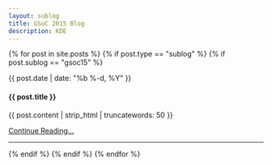 ```yaml
---
layout: sublog
title: GSoC 2015 Blog
description: KDE
---
```

{% for post in site.posts %}
{% if post.type == "sublog" %}
{% if post.sublog == "gsoc15" %}
<div class="row mt">
    <div class="col-lg-8 col-lg-offset-2">
        <p><bd>{{ post.date | date: "%b %-d, %Y" }}</bd></p>
        <h4>{{ post.title }}</h4>
        <p>{{ post.content | strip_html | truncatewords: 50 }}</p>
        <p><a href="{{ post.url | prepend: site.baseurl }}">Continue Reading...</a></p>
        <hr>
    </div>
</div>
{% endif %}
{% endif %}
{% endfor %}
